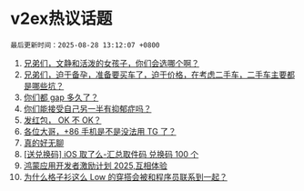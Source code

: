 # v2ex热议话题

`最后更新时间：2025-08-28 13:12:07 +0800`

1. [兄弟们，文静和活泼的女孩子，你们会选哪个啊？](https://www.v2ex.com/t/1155296)
1. [兄弟们，迫于备孕，准备要买车了，迫于价格，在考虑二手车，二手车主要都是哪些坑？](https://www.v2ex.com/t/1155415)
1. [你们都 gap 多久了？](https://www.v2ex.com/t/1155258)
1. [你们能接受自己另一半有抑郁症吗？](https://www.v2ex.com/t/1155433)
1. [发红包， OK 不 OK？](https://www.v2ex.com/t/1155299)
1. [各位大哥，+86 手机是不是没法用 TG 了？](https://www.v2ex.com/t/1155273)
1. [真的好无聊](https://www.v2ex.com/t/1155356)
1. [[送兑换码] iOS 取了么-汇总取件码 兑换码 100 个](https://www.v2ex.com/t/1155407)
1. [鸿蒙应用开发者激励计划 2025,互相体验](https://www.v2ex.com/t/1155257)
1. [为什么格子衫这么 Low 的穿搭会被和程序员联系到一起？](https://www.v2ex.com/t/1155425)

